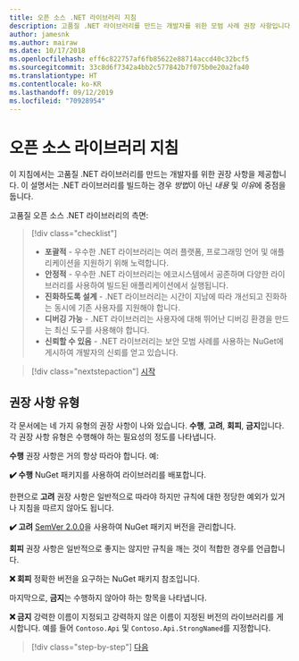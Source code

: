 ```yaml
---
title: 오픈 소스 .NET 라이브러리 지침
description: 고품질 .NET 라이브러리를 만드는 개발자를 위한 모범 사례 권장 사항입니다.
author: jamesnk
ms.author: mairaw
ms.date: 10/17/2018
ms.openlocfilehash: eff6c822757af6fb85622e88714accd40c32bcf5
ms.sourcegitcommit: 33c8d6f7342a4bb2c577842b7f075b0e20a2fa40
ms.translationtype: HT
ms.contentlocale: ko-KR
ms.lasthandoff: 09/12/2019
ms.locfileid: "70928954"
---
```

# <a name="open-source-library-guidance"></a>오픈 소스 라이브러리 지침

이 지침에서는 고품질 .NET 라이브러리를 만드는 개발자를 위한 권장 사항을 제공합니다. 이 설명서는 .NET 라이브러리를 빌드하는 경우 *방법*이 아닌 *내용* 및 *이유*에 중점을 둡니다.

고품질 오픈 소스 .NET 라이브러리의 측면:

> [!div class="checklist"]
>
> * **포괄적** - 우수한 .NET 라이브러리는 여러 플랫폼, 프로그래밍 언어 및 애플리케이션을 지원하기 위해 노력합니다.
> * **안정적** - 우수한 .NET 라이브러리는 에코시스템에서 공존하며 다양한 라이브러리를 사용하여 빌드된 애플리케이션에서 실행됩니다.
> * **진화하도록 설계** - .NET 라이브러리는 시간이 지남에 따라 개선되고 진화하는 동시에 기존 사용자를 지원해야 합니다.
> * **디버깅 가능** - .NET 라이브러리는 사용자에 대해 뛰어난 디버깅 환경을 만드는 최신 도구를 사용해야 합니다.
> * **신뢰할 수 있음** - .NET 라이브러리는 보안 모범 사례를 사용하는 NuGet에 게시하여 개발자의 신뢰를 얻고 있습니다.

> [!div class="nextstepaction"]
> [시작](./get-started.md)

## <a name="types-of-recommendations"></a>권장 사항 유형

각 문서에는 네 가지 유형의 권장 사항이 나와 있습니다. **수행**, **고려**, **회피**, **금지**입니다. 각 권장 사항 유형은 수행해야 하는 필요성의 정도를 나타냅니다.

**수행** 권장 사항은 거의 항상 따라야 합니다. 예:

**✔️ 수행** NuGet 패키지를 사용하여 라이브러리를 배포합니다.

한편으로 **고려** 권장 사항은 일반적으로 따라야 하지만 규칙에 대한 정당한 예외가 있거나 지침을 따르지 않아도 됩니다.

**✔️ 고려** [SemVer 2.0.0](https://semver.org/)을 사용하여 NuGet 패키지 버전을 관리합니다.

**회피** 권장 사항은 일반적으로 좋지는 않지만 규칙을 깨는 것이 적합한 경우를 언급합니다.

**❌ 회피** 정확한 버전을 요구하는 NuGet 패키지 참조입니다.

마지막으로, **금지**는 수행하지 않아야 하는 항목을 나타냅니다.

**❌ 금지** 강력한 이름이 지정되고 강력하지 않은 이름이 지정된 버전의 라이브러리를 게시합니다. 예를 들어 `Contoso.Api` 및 `Contoso.Api.StrongNamed`를 지정합니다.

>[!div class="step-by-step"]
>[다음](get-started.md)
